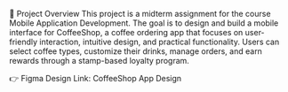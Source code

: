 📖 Project Overview
This project is a midterm assignment for the course Mobile Application Development.
The goal is to design and build a mobile interface for CoffeeShop, a coffee ordering app that focuses on user-friendly interaction, intuitive design, and practical functionality. Users can select coffee types, customize their drinks,
manage orders, and earn rewards through a stamp-based loyalty program.

👉 Figma Design Link: CoffeeShop App Design
